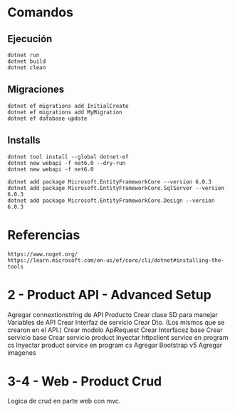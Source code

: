 # Comandos

## Ejecución

    dotnet run
    dotnet build
    dotnet clean

## Migraciones

    dotnet ef migrations add InitialCreate
    dotnet ef migrations add MyMigration
    dotnet ef database update

## Installs

    dotnet tool install --global dotnet-ef
    dotnet new webapi -f net6.0 --dry-run
    dotnet new webapi -f net6.0

    dotnet add package Microsoft.EntityFrameworkCore --version 6.0.3
    dotnet add package Microsoft.EntityFrameworkCore.SqlServer --version 6.0.3
    dotnet add package Microsoft.EntityFrameworkCore.Design --version 6.0.3

# Referencias

    https://www.nuget.org/
    https://learn.microsoft.com/en-us/ef/core/cli/dotnet#installing-the-tools

# 2 - Product API - Advanced Setup

Agregar connextionstring de API Producto
Crear clase SD para manejar Variables de API
Crear Interfaz de servicio
Crear Dto. (Los mismos que se crearon en el API.)
Crear modelo ApiRequest
Crear Interfacez base
Crear servicio base
Crear servicio product
Inyectar httpclient service en program cs
Inyectar product service en program cs
Agregar Bootstrap v5
Agregar imagenes

# 3-4 - Web - Product Crud

Logica de crud en parte web con mvc.
